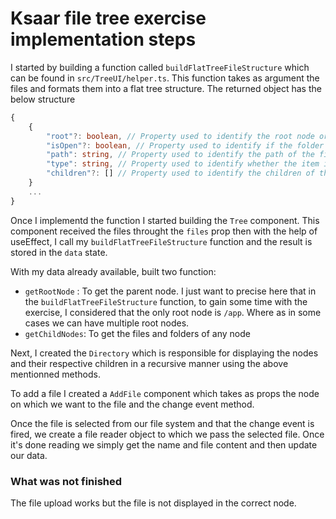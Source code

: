 # Ksaar file tree exercise implementation steps

I started by building a function called `buildFlatTreeFileStructure` which can be found in `src/TreeUI/helper.ts`. This function takes as argument the files and formats them into a flat tree structure. The returned object has the below structure

```ts
{
    {
        "root"?: boolean, // Property used to identify the root node or root folder
        "isOpen"?: boolean, // Property used to identify if the folder is open or closed
        "path": string, // Property used to identify the path of the file or folder
        "type": string, // Property used to identify whether the item is a file or a folder
        "children"?: [] // Property used to identify the children of the folder
    }
    ...
}
```

Once I implementd the function I started building the `Tree` component. This component received the files throught the `files` prop then with the help of useEffect, I call my `buildFlatTreeFileStructure` function and the result is stored in the `data` state.

With my data already available, built two function:

- `getRootNode` : To get the parent node. I just want to precise here that in the `buildFlatTreeFileStructure` function, to gain some time with the exercise, I considered that the only root node is `/app`. Where as in some cases we can have multiple root nodes.
- `getChildNodes`: To get the files and folders of any node

Next, I created the `Directory` which is responsible for displaying the nodes and their respective children in a recursive manner using the above mentionned methods.

To add a file I created a `AddFile` component which takes as props the node on which we want to the file and the change event method.

Once the file is selected from our file system and that the change event is fired, we create a file reader object to which we pass the selected file. Once it's done reading we simply get the name and file content and then update our data.

### What was not finished

The file upload works but the file is not displayed in the correct node.
